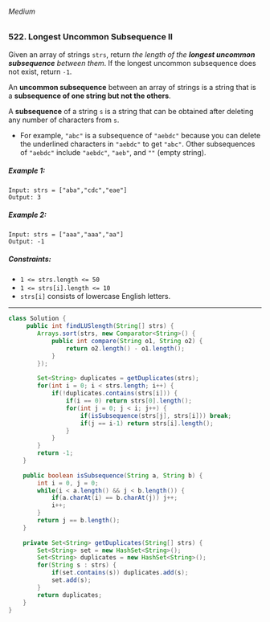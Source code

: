 ###### Medium

### 522. Longest Uncommon Subsequence II

Given an array of strings `strs`, return _the length of the **longest uncommon subsequence** between them_. If the longest uncommon subsequence does not exist, return `-1`.

An **uncommon subsequence** between an array of strings is a string that is a **subsequence of one string but not the others**.

A **subsequence** of a string `s` is a string that can be obtained after deleting any number of characters from `s`.

- For example, `"abc"` is a subsequence of `"aebdc"` because you can delete the underlined characters in `"aebdc"` to get `"abc"`. Other subsequences of `"aebdc"` include `"aebdc"`, `"aeb"`, and `""` (empty string).
 

##### Example 1:
```
Input: strs = ["aba","cdc","eae"]
Output: 3
```
##### Example 2:
```
Input: strs = ["aaa","aaa","aa"]
Output: -1
``` 

##### Constraints:

- `1 <= strs.length <= 50`
- `1 <= strs[i].length <= 10`
- `strs[i]` consists of lowercase English letters.

***

```java
class Solution {
     public int findLUSlength(String[] strs) {
        Arrays.sort(strs, new Comparator<String>() {
            public int compare(String o1, String o2) {
                return o2.length() - o1.length();
            }
        });
        
        Set<String> duplicates = getDuplicates(strs);
        for(int i = 0; i < strs.length; i++) {
            if(!duplicates.contains(strs[i])) {
                if(i == 0) return strs[0].length();
                for(int j = 0; j < i; j++) {
                    if(isSubsequence(strs[j], strs[i])) break;
                    if(j == i-1) return strs[i].length();
                }
            }
        }
        return -1;
    }
    
    public boolean isSubsequence(String a, String b) {
        int i = 0, j = 0;
        while(i < a.length() && j < b.length()) {
            if(a.charAt(i) == b.charAt(j)) j++;
            i++;
        }
        return j == b.length();
    }
    
    private Set<String> getDuplicates(String[] strs) {
        Set<String> set = new HashSet<String>();
        Set<String> duplicates = new HashSet<String>();
        for(String s : strs) {
            if(set.contains(s)) duplicates.add(s);
            set.add(s);
        }
        return duplicates;
    }
}
```
